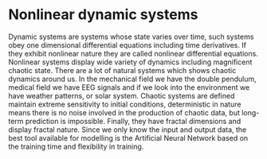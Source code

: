 # Nonlinear dynamic systems
Dynamic systems are systems whose state varies over time, such systems obey one dimensional differential equations including time derivatives. If they exhibit nonlinear nature they are called nonlinear differential equations. Nonlinear systems display wide variety of dynamics including magnificent chaotic state. There are a lot of natural systems which shows chaotic dynamics around us. In the mechanical field we have the double pendulum, medical field we have EEG signals and if we look into the environment we have weather patterns, or solar system. Chaotic systems are defined maintain extreme sensitivity to initial conditions, deterministic in nature means there is no noise involved in the production of chaotic data, but long-term prediction is impossible. Finally, they have fractal dimensions and display fractal nature. Since we only know the input and output data, the best tool available for modelling is the Artificial Neural Network based on the training time and flexibility in training.
